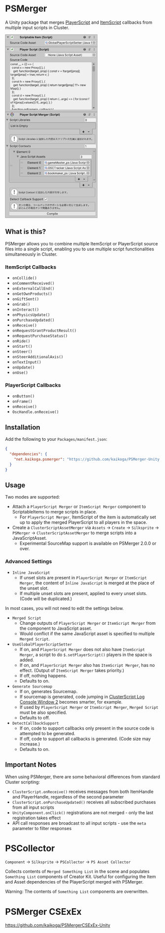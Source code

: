 # PSMerger

A Unity package that merges [PlayerScript](https://docs.cluster.mu/script/interfaces/PlayerScript.html) and [ItemScript](https://docs.cluster.mu/script/interfaces/ClusterScript.html) callbacks from multiple input scripts in Cluster.

<img src="screenshot.png" width="300" />

## What is this?

PSMerger allows you to combine multiple ItemScript or PlayerScript source files into a single script, enabling you to use multiple script functionalities simultaneously in Cluster.

### ItemScript Callbacks
- `onCollide()`
- `onCommentReceived()`
- `onExternalCallEnd()`
- `onGetOwnProducts()`
- `onGiftSent()`
- `onGrab()`
- `onInteract()`
- `onPhysicsUpdate()`
- `onPurchaseUpdated()`
- `onReceive()`
- `onRequestGrantProductResult()`
- `onRequestPurchaseStatus()`
- `onRide()`
- `onStart()`
- `onSteer()`
- `onSteerAdditionalAxis()`
- `onTextInput()`
- `onUpdate()`
- `onUse()`

### PlayerScript Callbacks
- `onButton()`
- `onFrame()`
- `onReceive()`
- `OscHandle.onReceive()`

## Installation

Add the following to your `Packages/manifest.json`:

```json
{
  "dependencies": {
    "net.kaikoga.psmerger": "https://github.com/kaikoga/PSMerger-Unity.git"
  }
}
```

## Usage

Two modes are supported:

- Attach a `PlayerScript Merger` or `ItemScript Merger` component to ScriptableItems to merge scripts in place.
  - For `PlayerScript Merger`, ItemScript of the item is automatically set up to apply the merged PlayerScript to all players in the space.
- Create a `ClusterScriptAssetMerger` via `Assets` -> `Create` -> `Silksprite` -> `PSMerger` -> `ClusterScriptAssetMerger` to merge scripts into a JavaScriptAsset.
  - Experimental SourceMap support is available on PSMerger 2.0.0 or over.

### Advanced Settings

- `Inline JavaScript`
  - If unset slots are present in `PlayerScript Merger` or `ItemScript Merger`, the content of `Inline JavaScript` is merged at the place of the unset slot.
  - If multiple unset slots are present, applied to every unset slots. (Code will be duplicated.)

In most cases, you will not need to edit the settings below.

- `Merged Script`
  - Change outputs of `PlayerScript Merger` or `ItemScript Merger` from the component to JavaScript asset.
  - Would conflict if the same JavaScript asset is specified to multiple `Merged Script`.
- `UseGlobalPlayerScriptSetter`
  - If on, and `PlayerScript Merger` does not also have `ItemScript Merger`, a script to do `$.setPlayerScript()` players in the space is added.
  - If on, and `PlayerScript Merger` also has `ItemScript Merger`, has no effect. (Output of `ItemScript Merger` takes priority.)
  - If off, nothing happens.
  - Defaults to on.
- `Generate Sourcemap`
  - If on, generates Sourcemap.
  - If sourcemap is generated, code jumping in [ClusterScript Log Console Window 2](https://kaikoga.booth.pm/items/7084684) becomes smarter, for example.
  - If used by `PlayerScript Merger` or `ItemScript Merger`, `Merged Script` must be also specified.
  - Defaults to off.
- `DetectCallbackSupport`
  - If on, code to support callbacks only present in the source code is attempted to be generated.
  - If off, code to support all callbacks is generated. (Code size may increase.)
  - Defaults to on.

## Important Notes

When using PSMerger, there are some behavioral differences from standard Cluster scripting:

- `ClusterScript.onReceive()` receives messages from both ItemHandle and PlayerHandle, regardless of the second parameter
- `ClusterScript.onPurchaseUpdated()` receives all subscribed purchases from all input scripts
- `UnityComponent.onClick()` registrations are not merged - only the last registration takes effect
- API call responses are broadcast to all input scripts - use the `meta` parameter to filter responses

# PSCollector

`Component` -> `Silksprite` -> `PSCollector` -> `PS Asset Collector`

Collects contents of `Merged Something List` in the scene and populates `Something List` components of Creator Kit.
Useful for configuring the Item and Asset dependencies of the PlayerScript merged with PSMerger. 

Warning: The contents of `Something List` components are overwritten.

# PSMerger CSExEx

https://github.com/kaikoga/PSMergerCSExEx-Unity